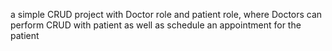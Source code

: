 a simple CRUD project with Doctor role and patient role, where Doctors can perform CRUD with patient as well as schedule an appointment for the patient  
